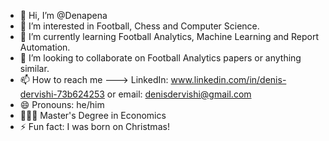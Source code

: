 - 👋 Hi, I’m @Denapena
- 👀 I’m interested in Football, Chess and Computer Science.
- 🌱 I’m currently learning Football Analytics, Machine Learning and Report Automation.
- 💞️ I’m looking to collaborate on Football Analytics papers or anything similar.
- 📫 How to reach me ---> LinkedIn: www.linkedin.com/in/denis-dervishi-73b624253 
or email: denisdervishi@gmail.com
- 😄 Pronouns: he/him
- 👨🏼‍🎓 Master's Degree in Economics
- ⚡ Fun fact: I was born on Christmas!

<!---
Denapena/Denapena is a ✨ special ✨ repository because its `README.md` (this file) appears on your GitHub profile.
You can click the Preview link to take a look at your changes.
--->

